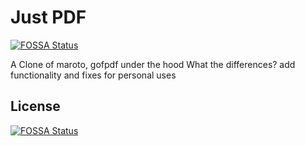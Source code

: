 # Just PDF
[![FOSSA Status](https://app.fossa.com/api/projects/git%2Bgithub.com%2Fmuhammadmuhlas%2Fjust_pdf.svg?type=shield)](https://app.fossa.com/projects/git%2Bgithub.com%2Fmuhammadmuhlas%2Fjust_pdf?ref=badge_shield)


A Clone of maroto, gofpdf under the hood
What the differences? add functionality and fixes for personal uses


## License
[![FOSSA Status](https://app.fossa.com/api/projects/git%2Bgithub.com%2Fmuhammadmuhlas%2Fjust_pdf.svg?type=large)](https://app.fossa.com/projects/git%2Bgithub.com%2Fmuhammadmuhlas%2Fjust_pdf?ref=badge_large)
